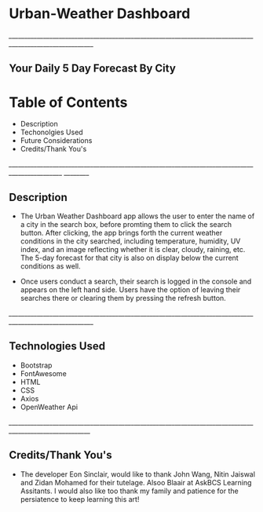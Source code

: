 # Urban-Weather Dashboard
*_________________________________________________________________________________________________________*

## Your Daily 5 Day Forecast By City


# Table of Contents

* Description
* Techonolgies Used
* Future Considerations
* Credits/Thank You's

*_______________________________________________________________________________________________  ________*
## Description


* The Urban Weather Dashboard app allows the user to enter the name of a city in the search box, before promting them to click the search button.  After clicking, the app brings forth the current weather conditions in the city searched, including temperature, humidity, UV index, and an image reflecting whether it is clear, cloudy, raining, etc.  The 5-day forecast for that city is also on display below the current conditions as well.

* Once users conduct a search, their search is logged in the console and appears on the left hand side. Users have the option of leaving their searches there or clearing them by pressing the refresh button.


*_________________________________________________________________________________________________________*
## Technologies Used

* Bootstrap
* FontAwesome
* HTML
* CSS
* Axios
* OpenWeather Api

*________________________________________________________________________________________________________*
## Credits/Thank You's

* The developer Eon Sinclair, would like to thank John Wang, Nitin Jaiswal and Zidan Mohamed for their tutelage. Alsoo Blaair at AskBCS Learning Assitants. I would also like too thank my family and patience for the persiatence to keep learning this art!


